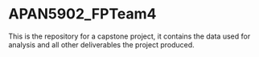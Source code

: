# APAN5902_FPTeam4
This is the repository for a capstone project, it contains the data used for analysis and all other deliverables the project produced.
